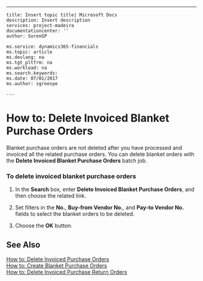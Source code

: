 ---
    title: Insert topic title| Microsoft Docs
    description: Insert description
    services: project-madeira
    documentationcenter: ''
    author: SorenGP

    ms.service: dynamics365-financials
    ms.topic: article
    ms.devlang: na
    ms.tgt_pltfrm: na
    ms.workload: na
    ms.search.keywords:
    ms.date: 07/01/2017
    ms.author: sgroespe

    ---
# How to: Delete Invoiced Blanket Purchase Orders
Blanket purchase orders are not deleted after you have processed and invoiced all the related purchase orders. You can delete blanket orders with the **Delete Invoiced Blanket Purchase Orders** batch job.  
  
### To delete invoiced blanket purchase orders  
  
1.  In the **Search** box, enter **Delete Invoiced Blanket Purchase Orders**, and then choose the related link.  
  
2.  Set filters in the **No.**, **Buy-from Vendor No.**, and **Pay-to Vendor No.** fields to select the blanket orders to be deleted.  
  
3.  Choose the **OK** button.  
  
## See Also  
 [How to: Delete Invoiced Purchase Orders](../Purchasing/how-to-delete-invoiced-purchase-orders.md)   
 [How to: Create Blanket Purchase Orders](../Purchasing/how-to-create-blanket-purchase-orders.md)   
 [How to: Delete Invoiced Purchase Return Orders](../SetupAndAdministration/how-to-delete-invoiced-purchase-return-orders.md)